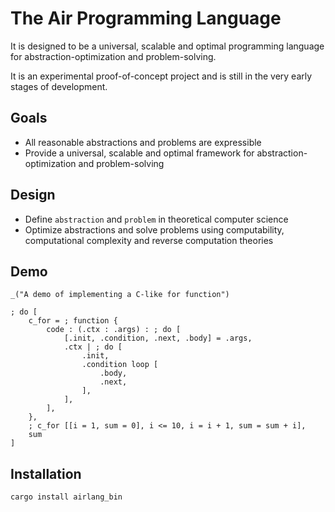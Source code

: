 # The Air Programming Language

It is designed to be a universal, scalable and optimal programming language for abstraction-optimization and problem-solving.

It is an experimental proof-of-concept project and is still in the very early stages of development.

## Goals

- All reasonable abstractions and problems are expressible
- Provide a universal, scalable and optimal framework for abstraction-optimization and problem-solving

## Design

- Define `abstraction` and `problem` in theoretical computer science
- Optimize abstractions and solve problems using computability, computational complexity and reverse computation theories

## Demo

```air
_("A demo of implementing a C-like for function")

; do [
    c_for = ; function {
        code : (.ctx : .args) : ; do [
            [.init, .condition, .next, .body] = .args,
            .ctx | ; do [
                .init,
                .condition loop [
                    .body,
                    .next,
                ],
            ],
        ],
    },
    ; c_for [[i = 1, sum = 0], i <= 10, i = i + 1, sum = sum + i],
    sum
]
```

## Installation

```bash
cargo install airlang_bin
```
